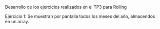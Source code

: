 Desarrollo de los ejercicios realizados en el TP3 para Rolling

Ejercicio 1: Se muestran por pantalla todos los meses del año, almacendos en un array.